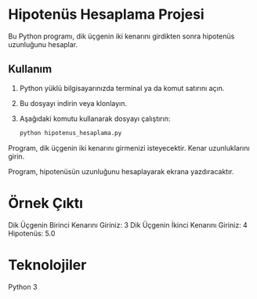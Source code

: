 # Hipotenüs Hesaplama Projesi

Bu Python programı, dik üçgenin iki kenarını girdikten sonra hipotenüs uzunluğunu hesaplar.

## Kullanım

1. Python yüklü bilgisayarınızda terminal ya da komut satırını açın.
2. Bu dosyayı indirin veya klonlayın.
3. Aşağıdaki komutu kullanarak dosyayı çalıştırın:

   ```bash
   python hipotenus_hesaplama.py

Program, dik üçgenin iki kenarını girmenizi isteyecektir. Kenar uzunluklarını girin.

Program, hipotenüsün uzunluğunu hesaplayarak ekrana yazdıracaktır.

# Örnek Çıktı

Dik Üçgenin Birinci Kenarını Giriniz: 3
Dik Üçgenin İkinci  Kenarını Giriniz: 4
Hipotenüs: 5.0

# Teknolojiler
Python 3
